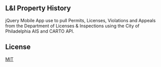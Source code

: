 ## L&I Property History

jQuery Mobile App use to pull Permits, Licenses, Violations and Appeals from the Department of Licenses & Inspections using the City of Philadelphia AIS and CARTO API. 

## License

[MIT](https://choosealicense.com/licenses/mit/)
